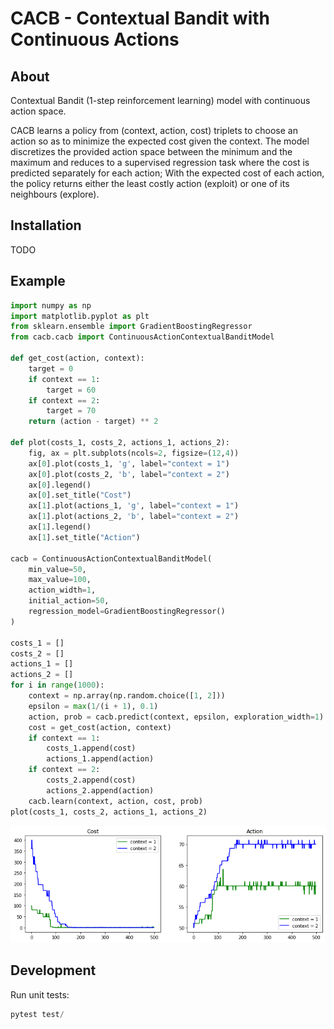 # CACB - Contextual Bandit with Continuous Actions

## About

Contextual Bandit (1-step reinforcement learning) model with
continuous action space.

CACB learns a policy from (context, action, cost) triplets to choose
an action so as to minimize the expected cost given the context. The
model discretizes the provided action space between the minimum and
the maximum and reduces to a supervised regression task where the cost
is predicted separately for each action; With the expected cost of
each action, the policy returns either the least costly action (exploit)
or one of its neighbours (explore).

## Installation

TODO

## Example

```python
import numpy as np
import matplotlib.pyplot as plt
from sklearn.ensemble import GradientBoostingRegressor
from cacb.cacb import ContinuousActionContextualBanditModel

def get_cost(action, context):
    target = 0
    if context == 1:
        target = 60
    if context == 2:
        target = 70
    return (action - target) ** 2

def plot(costs_1, costs_2, actions_1, actions_2):
    fig, ax = plt.subplots(ncols=2, figsize=(12,4))    
    ax[0].plot(costs_1, 'g', label="context = 1")
    ax[0].plot(costs_2, 'b', label="context = 2")
    ax[0].legend()
    ax[0].set_title("Cost")
    ax[1].plot(actions_1, 'g', label="context = 1")
    ax[1].plot(actions_2, 'b', label="context = 2")
    ax[1].legend()
    ax[1].set_title("Action")

cacb = ContinuousActionContextualBanditModel(
    min_value=50,
    max_value=100,
    action_width=1,
    initial_action=50,
    regression_model=GradientBoostingRegressor()
)

costs_1 = []
costs_2 = []
actions_1 = []
actions_2 = []
for i in range(1000):
    context = np.array(np.random.choice([1, 2]))
    epsilon = max(1/(i + 1), 0.1)
    action, prob = cacb.predict(context, epsilon, exploration_width=1)
    cost = get_cost(action, context)
    if context == 1:
        costs_1.append(cost)
        actions_1.append(action)
    if context == 2:
        costs_2.append(cost)
        actions_2.append(action)
    cacb.learn(context, action, cost, prob)
plot(costs_1, costs_2, actions_1, actions_2)
```

![Costs and chosen actions over time.](https://github.com/veicco/cacb/blob/master/img/plot.png?raw=true)

## Development

Run unit tests:

```python
pytest test/
```
